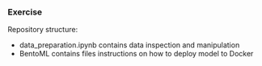 ### Exercise

Repository structure:

- data_preparation.ipynb contains data inspection and manipulation
- BentoML contains files instructions on how to deploy model to Docker
